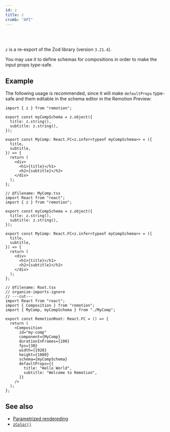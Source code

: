 ```yaml
---
id: z
title: z
crumb: "API"
---
```


<AvailableFrom v="4.0.0" /><br/><br/>

`z` is a re-export of the Zod library (version `3.21.4`).

You may use it to define schemas for compositions in order to make the input props type-safe.

## Example

The following usage is recommended, since it will make `defaultProps` type-safe and them editable in the schema editor in the Remotion Preview:

```tsx twoslash title="MyComp.tsx" {1-11,18}
import { z } from "remotion";

export const myCompSchema = z.object({
  title: z.string(),
  subtitle: z.string(),
});

export const MyComp: React.FC<z.infer<typeof myCompSchema>> = ({
  title,
  subtitle,
}) => {
  return (
    <div>
      <h1>{title}</h1>
      <h2>{subtitle}</h2>
    </div>
  );
};
```

```tsx twoslash title="Root.tsx" {9,14-18}
// @filename: MyComp.tsx
import React from "react";
import { z } from "remotion";

export const myCompSchema = z.object({
  title: z.string(),
  subtitle: z.string(),
});

export const MyComp: React.FC<z.infer<typeof myCompSchema>> = ({
  title,
  subtitle,
}) => {
  return (
    <div>
      <h1>{title}</h1>
      <h2>{subtitle}</h2>
    </div>
  );
};

// @filename: Root.tsx
// organize-imports-ignore
// ---cut---
import React from "react";
import { Composition } from "remotion";
import { MyComp, myCompSchema } from "./MyComp";

export const RemotionRoot: React.FC = () => {
  return (
    <Composition
      id="my-comp"
      component={MyComp}
      durationInFrames={100}
      fps={30}
      width={1920}
      height={1080}
      schema={myCompSchema}
      defaultProps={{
        title: "Hello World",
        subtitle: "Welcome to Remotion",
      }}
    />
  );
};
```

## See also

- [Parametrized rendereding](/docs/parametrized-rendered)
- [`zColor()`](/docs/z-color)
